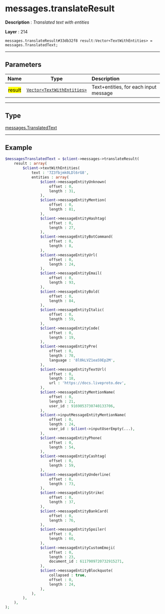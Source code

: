 # messages.translateResult

**Description** : *Translated text with entities*

**Layer** : 214

```tl
messages.translateResult#33db32f8 result:Vector<TextWithEntities> = messages.TranslatedText;
```

---

## Parameters

| Name | Type | Description |
| :---: | :---: | :--- |
| <mark>result</mark> | [`Vector<TextWithEntities>`](type/TextWithEntities) | Text+entities, for each input message |

---

## Type

[messages.TranslatedText](type/messages.TranslatedText)

---

## Example

```php
$messagesTranslatedText = $client->messages->translateResult(
	result : array(
		$client->textWithEntities(
			text : '7Z3fbjmk0LDl6rG8',
			entities : array(
				$client->messageEntityUnknown(
					offset : 0,
					length : 31,
				),
				$client->messageEntityMention(
					offset : 0,
					length : 81,
				),
				$client->messageEntityHashtag(
					offset : 0,
					length : 27,
				),
				$client->messageEntityBotCommand(
					offset : 0,
					length : 8,
				),
				$client->messageEntityUrl(
					offset : 0,
					length : 24,
				),
				$client->messageEntityEmail(
					offset : 0,
					length : 93,
				),
				$client->messageEntityBold(
					offset : 0,
					length : 84,
				),
				$client->messageEntityItalic(
					offset : 0,
					length : 59,
				),
				$client->messageEntityCode(
					offset : 0,
					length : 19,
				),
				$client->messageEntityPre(
					offset : 0,
					length : 78,
					language : '8l0kLVZ1eaS9Ep2M',
				),
				$client->messageEntityTextUrl(
					offset : 0,
					length : 18,
					url : 'https://docs.liveproto.dev',
				),
				$client->messageEntityMentionName(
					offset : 0,
					length : 21,
					user_id : 9169053730740133706,
				),
				$client->inputMessageEntityMentionName(
					offset : 0,
					length : 24,
					user_id : $client->inputUserEmpty(...),
				),
				$client->messageEntityPhone(
					offset : 0,
					length : 54,
				),
				$client->messageEntityCashtag(
					offset : 0,
					length : 59,
				),
				$client->messageEntityUnderline(
					offset : 0,
					length : 73,
				),
				$client->messageEntityStrike(
					offset : 0,
					length : 37,
				),
				$client->messageEntityBankCard(
					offset : 0,
					length : 76,
				),
				$client->messageEntitySpoiler(
					offset : 0,
					length : 60,
				),
				$client->messageEntityCustomEmoji(
					offset : 0,
					length : 23,
					document_id : 6117909720732915271,
				),
				$client->messageEntityBlockquote(
					collapsed : true,
					offset : 0,
					length : 24,
				),
			),
		),
	),
);
```